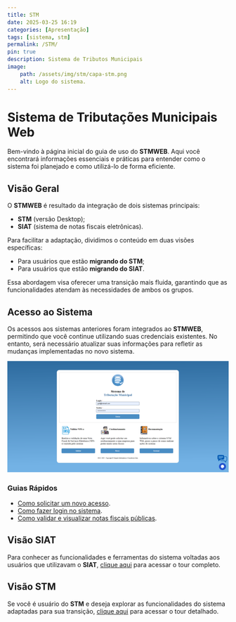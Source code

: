```yaml
---
title: STM
date: 2025-03-25 16:19
categories: [Apresentação]
tags: [sistema, stm]
permalink: /STM/
pin: true
description: Sistema de Tributos Municipais
image:
    path: /assets/img/stm/capa-stm.png
    alt: Logo do sistema.
---
```


# Sistema de Tributações Municipais Web
Bem-vindo à página inicial do guia de uso do **STMWEB**. Aqui você encontrará informações essenciais e práticas para entender como o sistema foi planejado e como utilizá-lo de forma eficiente.

## Visão Geral
O **STMWEB** é resultado da integração de dois sistemas principais:
- **STM** (versão Desktop);
- **SIAT** (sistema de notas fiscais eletrônicas).

Para facilitar a adaptação, dividimos o conteúdo em duas visões específicas:
- Para usuários que estão **migrando do STM**;
- Para usuários que estão **migrando do SIAT**.

Essa abordagem visa oferecer uma transição mais fluida, garantindo que as funcionalidades atendam às necessidades de ambos os grupos.

## Acesso ao Sistema
Os acessos aos sistemas anteriores foram integrados ao **STMWEB**, permitindo que você continue utilizando suas credenciais existentes. No entanto, será necessário atualizar suas informações para refletir as mudanças implementadas no novo sistema.

![Tela de login do STMWEB](/assets/img/stm/stm1.png)

### Guias Rápidos
- [Como solicitar um novo acesso](/STM/novoAcesso).
- [Como fazer login no sistema](/STM/fazerLogin).
- [Como validar e visualizar notas fiscais públicas](/STM/validarNota).

## Visão SIAT
Para conhecer as funcionalidades e ferramentas do sistema voltadas aos usuários que utilizavam o **SIAT**, [clique aqui](/STM/visaoSiat) para acessar o tour completo.

## Visão STM
Se você é usuário do **STM** e deseja explorar as funcionalidades do sistema adaptadas para sua transição, [clique aqui](/STM/visaoStm) para acessar o tour detalhado.
